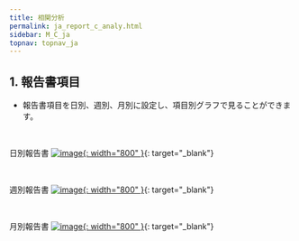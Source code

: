 ```yaml
---
title: 相関分析
permalink: ja_report_c_analy.html
sidebar: M_C_ja
topnav: topnav_ja
---
```


## 1. 報告書項目
- 報告書項目を日別、週別、月別に設定し、項目別グラフで見ることができます。

<br />

日別報告書
[![image](/docs/images/Manual/common/report/c_analy/1.png){: width="800" }](/docs/images/Manual/common/report/c_analy/1.png){: target="_blank"} 


<br />

週別報告書
[![image](/docs/images/Manual/common/report/c_analy/2.png){: width="800" }](/docs/images/Manual/common/report/c_analy/2.png){: target="_blank"} 


 <br />
 
月別報告書
[![image](/docs/images/Manual/common/report/c_analy/3.png){: width="800" }](/docs/images/Manual/common/report/c_analy/3.png){: target="_blank"} 
